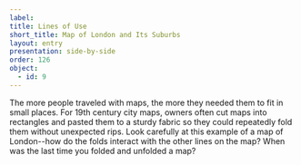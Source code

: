 ```yaml
---
label: 
title: Lines of Use
short_title: Map of London and Its Suburbs
layout: entry
presentation: side-by-side
order: 126
object:
  - id: 9
---
```

The more people traveled with maps, the more they needed them to fit in small places. For 19th century city maps, owners often cut maps into rectangles and pasted them to a sturdy fabric so they could repeatedly fold them without unexpected rips. Look carefully at this example of a map of London--how do the folds interact with the other lines on the map? When was the last time you folded and unfolded a map? 